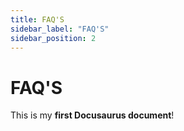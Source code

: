```yaml
---
title: FAQ'S
sidebar_label: "FAQ'S"
sidebar_position: 2
---
```


# FAQ'S

This is my **first Docusaurus document**!

